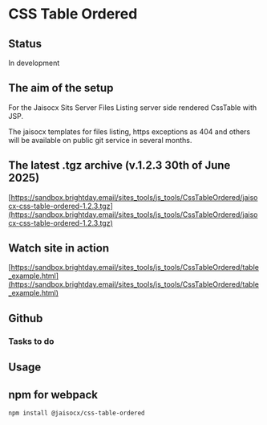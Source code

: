 # CSS Table Ordered


## Status

In development



## The aim of the setup

For the Jaisocx Sits Server Files Listing server side rendered CssTable with JSP.

The jaisocx templates for files listing, https exceptions as 404 and others will be available on public git service in several months.



## The latest .tgz archive (v.1.2.3 30th of June 2025)

[https://sandbox.brightday.email/sites_tools/js_tools/CssTableOrdered/jaisocx-css-table-ordered-1.2.3.tgz](https://sandbox.brightday.email/sites_tools/js_tools/CssTableOrdered/jaisocx-css-table-ordered-1.2.3.tgz)


## Watch site in action

[https://sandbox.brightday.email/sites_tools/js_tools/CssTableOrdered/table_example.html](https://sandbox.brightday.email/sites_tools/js_tools/CssTableOrdered/table_example.html)




## Github

[]()




### Tasks to do




## Usage



## npm for webpack



```
npm install @jaisocx/css-table-ordered
```



